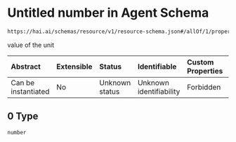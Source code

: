 # Untitled number in Agent Schema

```txt
https://hai.ai/schemas/resource/v1/resource-schema.json#/allOf/1/properties/quantifications/items/items/0
```

value of the unit

| Abstract            | Extensible | Status         | Identifiable            | Custom Properties | Additional Properties | Access Restrictions | Defined In                                                                                      |
| :------------------ | :--------- | :------------- | :---------------------- | :---------------- | :-------------------- | :------------------ | :---------------------------------------------------------------------------------------------- |
| Can be instantiated | No         | Unknown status | Unknown identifiability | Forbidden         | Allowed               | none                | [resource.schema.json\*](../../schemas/resource/v1/resource.schema.json "open original schema") |

## 0 Type

`number`
